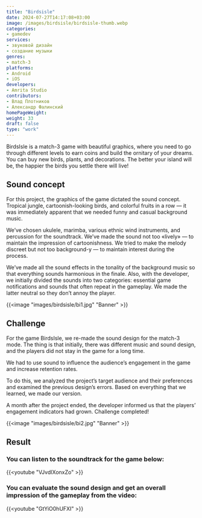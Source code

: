 ```yaml
---
title: "Birdsisle"
date: 2024-07-27T14:17:08+03:00
image: /images/birdsisle/birdsisle-thumb.webp
categories:
- gamedev
services:
- звуковой дизайн
- создание музыки
genres:
- match-3
platforms:
- Android
- iOS
developers:
- Amrita Studio
contributors:
- Влад Плотников
- Александр Фалинский
homePageWeight:
weight: 33
draft: false
type: "work"
---
```


BirdsIsle is a match-3 game with beautiful graphics, where you need to go through different levels to earn coins and build the ornitary of your dreams. You can buy new birds, plants, and decorations. The better your island will be, the happier the birds you settle there will live!

## Sound concept

For this project, the graphics of the game dictated the sound concept. Tropical jungle, cartoonish-looking birds, and colorful fruits in a row — it was immediately apparent that we needed funny and casual background music.

We’ve chosen ukulele, marimba, various ethnic wind instruments, and percussion for the soundtrack. We’ve made the sound not too «lively» — to maintain the impression of cartoonishness. We tried to make the melody discreet but not too background-y — to maintain interest during the process.

We’ve made all the sound effects in the tonality of the background music so that everything sounds harmonious in the finale. Also, with the developer, we initially divided the sounds into two categories: essential game notifications and sounds that often repeat in the gameplay. We made the latter neutral so they don’t annoy the player.

{{<image "images/birdsisle/bi1.jpg" "Banner"  >}}

## Challenge

For the game BirdsIsle, we re-made the sound design for the match-3 mode. The thing is that initially, there was different music and sound design, and the players did not stay in the game for a long time.

We had to use sound to influence the audience’s engagement in the game and increase retention rates.

To do this, we analyzed the project’s target audience and their preferences and examined the previous design’s errors. Based on everything that we learned, we made our version.

A month after the project ended, the developer informed us that the players’ engagement indicators had grown. Challenge completed!

{{<image "images/birdsisle/bi2.jpg" "Banner"  >}}

## Result

### You can listen to the soundtrack for the game below:

{{<youtube "VJvdIXonxZo" >}}

### You can evaluate the sound design and get an overall impression of the gameplay from the video:

{{<youtube "GtYiO0hUFXI" >}}